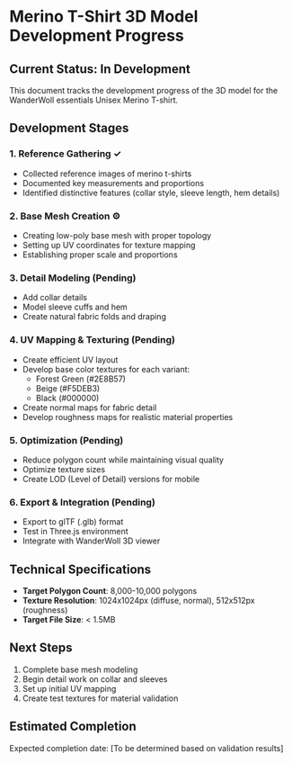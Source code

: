 # Merino T-Shirt 3D Model Development Progress

## Current Status: In Development

This document tracks the development progress of the 3D model for the WanderWoll essentials Unisex Merino T-shirt.

## Development Stages

### 1. Reference Gathering ✓
- Collected reference images of merino t-shirts
- Documented key measurements and proportions
- Identified distinctive features (collar style, sleeve length, hem details)

### 2. Base Mesh Creation ⚙️
- Creating low-poly base mesh with proper topology
- Setting up UV coordinates for texture mapping
- Establishing proper scale and proportions

### 3. Detail Modeling (Pending)
- Add collar details
- Model sleeve cuffs and hem
- Create natural fabric folds and draping

### 4. UV Mapping & Texturing (Pending)
- Create efficient UV layout
- Develop base color textures for each variant:
  - Forest Green (#2E8B57)
  - Beige (#F5DEB3)
  - Black (#000000)
- Create normal maps for fabric detail
- Develop roughness maps for realistic material properties

### 5. Optimization (Pending)
- Reduce polygon count while maintaining visual quality
- Optimize texture sizes
- Create LOD (Level of Detail) versions for mobile

### 6. Export & Integration (Pending)
- Export to glTF (.glb) format
- Test in Three.js environment
- Integrate with WanderWoll 3D viewer

## Technical Specifications

- **Target Polygon Count**: 8,000-10,000 polygons
- **Texture Resolution**: 1024x1024px (diffuse, normal), 512x512px (roughness)
- **Target File Size**: < 1.5MB

## Next Steps

1. Complete base mesh modeling
2. Begin detail work on collar and sleeves
3. Set up initial UV mapping
4. Create test textures for material validation

## Estimated Completion

Expected completion date: [To be determined based on validation results]

